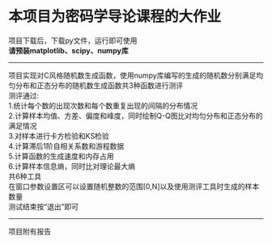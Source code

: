 # 本项目为密码学导论课程的大作业  
项目下载后，下载py文件，运行即可使用  
**请预装matplotlib、scipy、numpy库** 
***
项目实现对C风格随机数生成函数，使用numpy库编写的生成的随机数分别满足均匀分布和正态分布的随机数生成函数共3种函数进行测评  
测评通过:  
1.统计每个数的出现次数和每个数重复出现的间隔的分布情况  
2.计算样本均值、方差、偏度和峰度，同时绘制Q-Q图比对均匀分布和正态分布的满足情况  
3.对样本进行卡方检验和KS检验  
4.计算滞后1阶自相关系数和游程数据  
5.计算函数的生成速度和内存占用  
6.计算样本信息熵，同时比对理论最大熵  
共6种工具  
在窗口参数设置区可以设置随机整数的范围[0,N]以及使用测评工具时生成的样本数量  
测试结束按“退出”即可
***
项目附有报告
